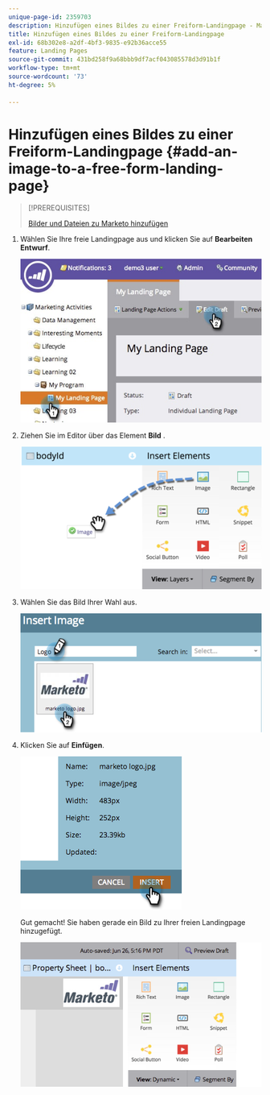 ```yaml
---
unique-page-id: 2359703
description: Hinzufügen eines Bildes zu einer Freiform-Landingpage - Marketo Docs - Produktdokumentation
title: Hinzufügen eines Bildes zu einer Freiform-Landingpage
exl-id: 68b302e8-a2df-4bf3-9835-e92b36acce55
feature: Landing Pages
source-git-commit: 431bd258f9a68bbb9df7acf043085578d3d91b1f
workflow-type: tm+mt
source-wordcount: '73'
ht-degree: 5%

---
```


# Hinzufügen eines Bildes zu einer Freiform-Landingpage {#add-an-image-to-a-free-form-landing-page}

>[!PREREQUISITES]
>
>[Bilder und Dateien zu Marketo hinzufügen](/help/marketo/product-docs/demand-generation/images-and-files/add-images-and-files-to-marketo.md)

1. Wählen Sie Ihre freie Landingpage aus und klicken Sie auf **Bearbeiten** **Entwurf**.

   ![](assets/landingpageeditdraft.jpg)

1. Ziehen Sie im Editor über das Element **Bild** .

   ![](assets/image2015-5-21-15-3a38-3a58.png)

1. Wählen Sie das Bild Ihrer Wahl aus.

   ![](assets/image2014-9-16-14-3a35-3a59.png)

1. Klicken Sie auf **Einfügen**.

   ![](assets/image2014-9-16-15-3a3-3a48.png)

   Gut gemacht! Sie haben gerade ein Bild zu Ihrer freien Landingpage hinzugefügt.

   ![](assets/image2015-5-21-15-3a40-3a11.png)
